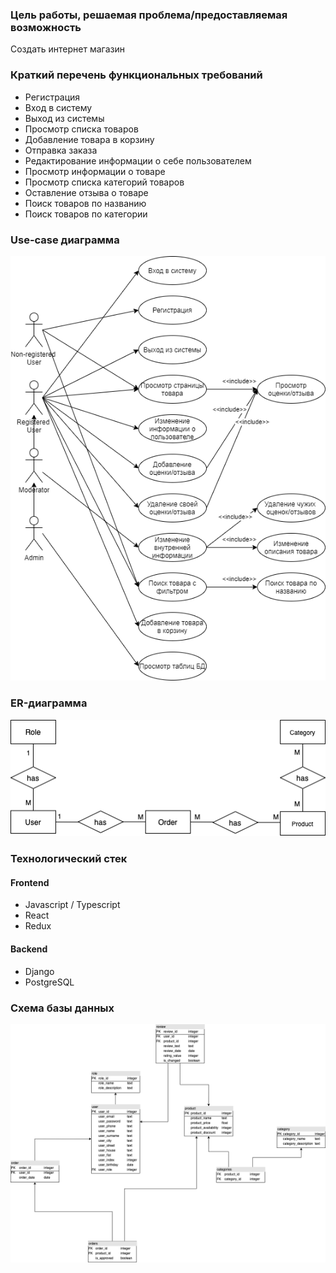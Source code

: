 ### Цель работы, решаемая проблема/предоставляемая возможность
Создать интернет магазин
### Краткий перечень функциональных требований
* Регистрация
* Вход в систему
* Выход из системы
* Просмотр списка товаров
* Добавление товара в корзину
* Отправка заказа
* Редактирование информации о себе пользователем
* Просмотр информации о товаре
* Просмотр списка категорий товаров
* Оставление отзыва о товаре
* Поиск товаров по названию
* Поиск товаров по категории
### Use-case диаграмма
![Use-case.png](/images/Use-case.png)
### ER-диаграмма
![ER.png](/images/ER.png)
### Технологический стек
#### Frontend
* Javascript / Typescript
* React
* Redux
#### Backend
* Django
* PostgreSQL
### Схема базы данных
![Database schema.png](/images/Database_schema.png)
